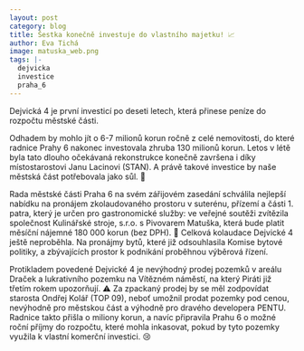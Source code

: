 ```yaml
---
layout: post
category: blog
title: Šestka konečně investuje do vlastního majetku! 📈
author: Eva Tichá
image: matuska_web.png
tags: |-
  dejvicka
  investice
  praha_6
---
```

Dejvická 4 je první investicí po deseti letech, která přinese peníze do rozpočtu městské části. 

Odhadem by mohlo jít o 6-7 milionů korun ročně z celé nemovitosti, do které radnice Prahy 6 nakonec investovala zhruba 130 milionů korun. Letos v létě byla tato dlouho očekávaná rekonstrukce konečně završena i díky místostarostovi Janu Lacinovi (STAN). A právě takové investice by naše městská část potřebovala jako sůl. 🧂

Rada městské části Praha 6 na svém zářijovém zasedání schválila nejlepší nabídku na pronájem zkolaudovaného prostoru v suterénu, přízemí a části 1. patra, který je určen pro gastronomické služby: ve veřejné soutěži zvítězila společnost Kulinářské stroje, s.r.o. s Pivovarem Matuška, která bude platit měsíční nájemné 180 000 korun (bez DPH). 🍺 Celková kolaudace Dejvické 4 ještě neproběhla. Na pronájmy bytů, které již odsouhlasila Komise bytové politiky, a zbývajících prostor k podnikání proběhnou výběrová řízení.

Protikladem povedené Dejvické 4 je nevýhodný prodej pozemků v areálu Draček a lukrativního pozemku na Vítězném náměstí, na který Piráti již třetím rokem upozorňují. ⚠️ Za zpackaný prodej by se měl zodpovídat starosta Ondřej Kolář (TOP 09), neboť umožnil prodat pozemky pod cenou, nevýhodně pro městskou část a výhodně pro dravého developera PENTU. Radnice takto přišla o miliony korun, a navíc připravila Prahu 6 o možné roční příjmy do rozpočtu, které mohla inkasovat, pokud by tyto pozemky využila k vlastní komerční investici. 😢
